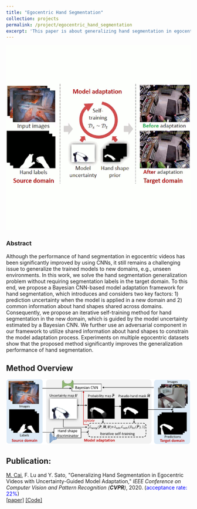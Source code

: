 ```yaml
---
title: "Egocentric Hand Segmentation"
collection: projects
permalink: /project/egocentric_hand_segmentation
excerpt: 'This paper is about generalizing hand segmentation in egocentric videos with uncertainty-guided model adaptation.'
---
```


<img class="img-responsive" src="/images/CVPR2020_task.gif">

### Abstract
Although the performance of hand segmentation in egocentric videos has been significantly improved by using CNNs, it still remains a challenging issue 
to generalize the trained models to new domains, e.g., unseen environments. In this work, we solve the hand segmentation generalization problem without 
requiring segmentation labels in the target domain. To this end, we propose a Bayesian CNN-based model adaptation framework for hand segmentation, which 
introduces and considers two key factors: 1) prediction uncertainty when the model is applied in a new domain and 2) common information about hand shapes 
shared across domains. Consequently, we propose an iterative self-training method for hand segmentation in the new domain, which is guided by the model 
uncertainty estimated by a Bayesian CNN. We further use an adversarial component in our framework to utilize shared information about hand shapes to 
constrain the model adaptation process. 
Experiments on multiple egocentric datasets show that the proposed method significantly improves the generalization performance of hand segmentation.

## Method Overview
<img class="img-responsive" src="/images/CVPR2020_method.png">

## Publication:
<u>M. Cai</u>, F. Lu and Y. Sato, &quot;Generalizing Hand Segmentation in Egocentric Videos with Uncertainty-Guided Model Adaptation,&quot; <i>IEEE Conference 
on Computer Vision and Pattern Recognition (**CVPR**)</i>, 2020. (<font color="blue">acceptance rate: 22%</font>)  
[[paper]](https://openaccess.thecvf.com/content_CVPR_2020/papers/Cai_Generalizing_Hand_Segmentation_in_Egocentric_Videos_With_Uncertainty-Guided_Model_Adaptation_CVPR_2020_paper.pdf)
[[Code]](https://github.com/cai-mj/UMA)

